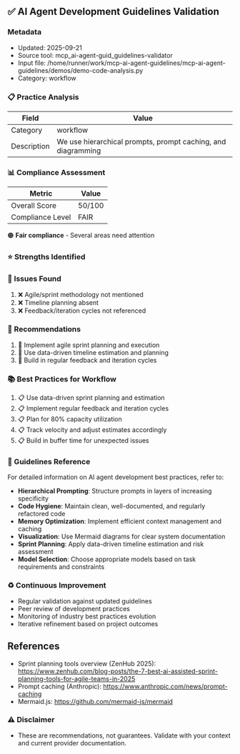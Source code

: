 ## ✅ AI Agent Development Guidelines Validation

### Metadata

- Updated: 2025-09-21
- Source tool: mcp_ai-agent-guid_guidelines-validator
- Input file: /home/runner/work/mcp-ai-agent-guidelines/mcp-ai-agent-guidelines/demos/demo-code-analysis.py
- Category: workflow

### 📋 Practice Analysis

| Field       | Value                                                        |
| ----------- | ------------------------------------------------------------ |
| Category    | workflow                                                     |
| Description | We use hierarchical prompts, prompt caching, and diagramming |

### 📊 Compliance Assessment

| Metric           | Value  |
| ---------------- | ------ |
| Overall Score    | 50/100 |
| Compliance Level | FAIR   |

🟠 **Fair compliance** - Several areas need attention

### ⭐ Strengths Identified

### 🐞 Issues Found

1. ❌ Agile/sprint methodology not mentioned
2. ❌ Timeline planning absent
3. ❌ Feedback/iteration cycles not referenced

### 🔧 Recommendations

1. 🔧 Implement agile sprint planning and execution
2. 🔧 Use data-driven timeline estimation and planning
3. 🔧 Build in regular feedback and iteration cycles

### 📚 Best Practices for Workflow

1. 📋 Use data-driven sprint planning and estimation
2. 📋 Implement regular feedback and iteration cycles
3. 📋 Plan for 80% capacity utilization
4. 📋 Track velocity and adjust estimates accordingly
5. 📋 Build in buffer time for unexpected issues

### 🔗 Guidelines Reference

For detailed information on AI agent development best practices, refer to:

- **Hierarchical Prompting**: Structure prompts in layers of increasing specificity
- **Code Hygiene**: Maintain clean, well-documented, and regularly refactored code
- **Memory Optimization**: Implement efficient context management and caching
- **Visualization**: Use Mermaid diagrams for clear system documentation
- **Sprint Planning**: Apply data-driven timeline estimation and risk assessment
- **Model Selection**: Choose appropriate models based on task requirements and constraints

### ♻️ Continuous Improvement

- Regular validation against updated guidelines
- Peer review of development practices
- Monitoring of industry best practices evolution
- Iterative refinement based on project outcomes

## References

- Sprint planning tools overview (ZenHub 2025): https://www.zenhub.com/blog-posts/the-7-best-ai-assisted-sprint-planning-tools-for-agile-teams-in-2025
- Prompt caching (Anthropic): https://www.anthropic.com/news/prompt-caching
- Mermaid.js: https://github.com/mermaid-js/mermaid

### ⚠️ Disclaimer

- These are recommendations, not guarantees. Validate with your context and current provider documentation.
